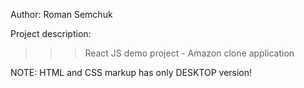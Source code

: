 Author: Roman Semchuk

Project description:
>>> React JS demo project - Amazon clone application

NOTE: HTML and CSS markup has only DESKTOP version!
